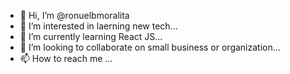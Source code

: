 - 👋 Hi, I’m @ronuelbmoralita
- 👀 I’m interested in laerning new tech...
- 🌱 I’m currently learning React JS...
- 💞️ I’m looking to collaborate on small business or organization...
- 📫 How to reach me ...

<!---
ronuelbmoralita/ronuelbmoralita is a ✨ special ✨ repository because its `README.md` (this file) appears on your GitHub profile.
You can click the Preview link to take a look at your changes.
--->
